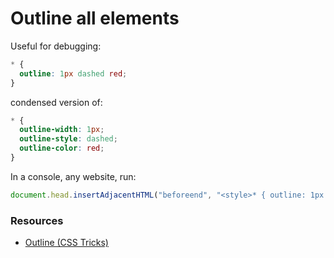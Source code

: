 # Outline all elements

Useful for debugging:

```css
* {
  outline: 1px dashed red;
}
```

condensed version of:

```css
* {
  outline-width: 1px;
  outline-style: dashed;
  outline-color: red;
}
```

In a console, any website, run:

```javascript
document.head.insertAdjacentHTML("beforeend", "<style>* { outline: 1px solid red; }</style>");
```
### Resources

- [Outline (CSS Tricks)](https://css-tricks.com/almanac/properties/o/outline/)